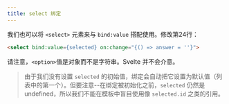 ```yaml
---
title: select 绑定
---
```


我们也可以将 `<select>` 元素来与 `bind:value` 搭配使用。修改第24行：

```html
<select bind:value={selected} on:change="{() => answer = ''}">
```

请注意，`<option>`值是对象而不是字符串。Svelte 并不会介意。

> 由于我们没有设置 `selected` 的初始值，绑定会自动把它设置为默认值（列表中的第一个）。但要注意--在绑定被初始化之前，`selected` 仍然是 undefined，所以我们不能在模板中盲目使用像 `selected.id` 之类的引用。